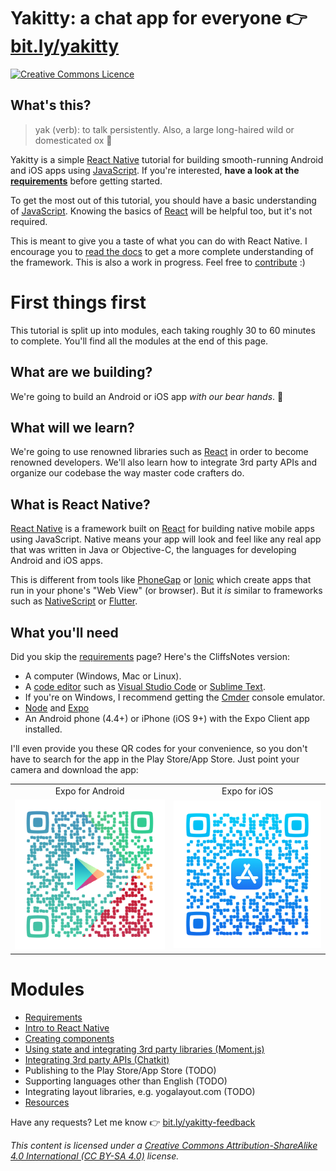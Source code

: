 # Yakitty: a chat app for everyone :point_right: [bit.ly/yakitty](http://bit.ly/yakitty)

<a rel="license" href="http://creativecommons.org/licenses/by-sa/4.0">
  <img alt="Creative Commons Licence" style="border-width:0" src="https://i.creativecommons.org/l/by-sa/4.0/80x15.png" />
</a>

## What's this?

>yak (verb): to talk persistently. Also, a large long-haired wild or domesticated ox :ox:

Yakitty is a simple [React Native](https://facebook.github.io/react-native) tutorial for building smooth-running Android and iOS apps using [JavaScript](https://developer.mozilla.org/en-US/docs/Web/javascript). If you're interested, **have a look at the [requirements](https://github.com/frnkly/react-native-tutorial/blob/stable/tutorials/requirements.md)** before getting started.

To get the most out of this tutorial, you should have a basic understanding of [JavaScript](https://developer.mozilla.org/en-US/docs/Web/javascript). Knowing the basics of [React](https://reactjs.org/tutorial/tutorial.html) will be helpful too, but it's not required.

This is meant to give you a taste of what you can do with React Native. I encourage you to [read the docs](https://facebook.github.io/react-native/docs/getting-started.html) to get a more complete understanding of the framework. This is also a work in progress. Feel free to [contribute](https://github.com/frnkly/react-native-tutorial/blob/stable/docs/contributing.md) :)

# First things first

This tutorial is split up into modules, each taking roughly 30 to 60 minutes to complete. You'll find all the modules at the end of this page.

## What are we building?

We're going to build an Android or iOS app _with our bear hands_. :bear:

## What will we learn?

We're going to use renowned libraries such as [React](https://reactjs.org) in order to become renowned developers. We'll also learn how to integrate 3rd party APIs and organize our codebase the way master code crafters do.

## What is React Native?

[React Native](https://facebook.github.io/react-native) is a framework built on [React](https://reactjs.org) for building native mobile apps using JavaScript. Native means your app will look and feel like any real app that was written in Java or Objective-C, the languages for developing Android and iOS apps.

This is different from tools like [PhoneGap](https://phonegap.com) or [Ionic](https://ionicframework.com) which create apps that run in your phone's "Web View" (or browser). But it _is_ similar to frameworks such as [NativeScript](https://www.nativescript.org) or [Flutter](https://flutter.io).

## What you'll need

Did you skip the [requirements](https://github.com/frnkly/react-native-tutorial/blob/stable/tutorials/requirements.md) page? Here's the CliffsNotes version:

- A computer (Windows, Mac or Linux).
- A [code editor](https://alternativeto.net/software/sublime-text) such as [Visual Studio Code](https://code.visualstudio.com) or [Sublime Text](https://sublimetext.com).
- If you're on Windows, I recommend getting the [Cmder](http://cmder.net) console emulator.
- [Node](https://nodejs.org/en) and [Expo](https://docs.expo.io/versions/latest/introduction/installation)
- An Android phone (4.4+) or iPhone (iOS 9+) with the Expo Client app installed.

I'll even provide you these QR codes for your convenience, so you don't have to search for the app in the Play Store/App Store. Just point your camera and download the app:

<table>
  <tr>
    <td align="center">Expo for Android</td>
    <td align="center">Expo for iOS</td>
  </tr>
  <tr>
    <td align="center">
      <a target="_blank" href="https://play.google.com/store/apps/details?id=host.exp.exponent">
        <img src="https://raw.githubusercontent.com/frnkly/react-native-tutorial/stable/tutorials/qr-code-expo-android.png" />
      </a>
    </td>
    <td align="center">
      <a target="_blank" href="https://itunes.apple.com/us/app/expo-client/id982107779">
        <img src="https://raw.githubusercontent.com/frnkly/react-native-tutorial/stable/tutorials/qr-code-expo-ios.png" />
      </a>
    </td>
  </tr>
</table>

# Modules

- [Requirements](https://github.com/frnkly/react-native-tutorial/blob/stable/tutorials/requirements.md)
- [Intro to React Native](https://github.com/frnkly/react-native-tutorial/blob/stable/tutorials/intro.md)
- [Creating components](https://github.com/frnkly/react-native-tutorial/blob/stable/tutorials/creating-components.md)
- [Using state and integrating 3rd party libraries (Moment.js)](https://github.com/frnkly/react-native-tutorial/blob/stable/tutorials/state.md)
- [Integrating 3rd party APIs (Chatkit)](https://github.com/frnkly/react-native-tutorial/blob/stable/tutorials/apis.md)
- Publishing to the Play Store/App Store (TODO)
- Supporting languages other than English (TODO)
- Integrating layout libraries, e.g. yogalayout.com (TODO)
- [Resources](https://github.com/frnkly/react-native-tutorial/blob/stable/tutorials/resources.md)

Have any requests? Let me know :point_right: [bit.ly/yakitty-feedback](http://bit.ly/yakitty-feedback)

_This content is licensed under a [Creative Commons Attribution-ShareAlike 4.0 International (CC BY-SA 4.0)](https://creativecommons.org/licenses/by-sa/4.0) license._
